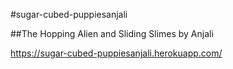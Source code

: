 #sugar-cubed-puppiesanjali

##The Hopping Alien and Sliding Slimes by Anjali

https://sugar-cubed-puppiesanjali.herokuapp.com/
